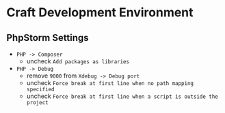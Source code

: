 # Craft Development Environment

## PhpStorm Settings

- `PHP -> Composer`
  - uncheck `Add packages as libraries`
- `PHP -> Debug`
  - remove `9000` from `Xdebug -> Debug port`
  - uncheck `Force break at first line when no path mapping specified`
  - uncheck `Force break at first line when a script is outside the project`
